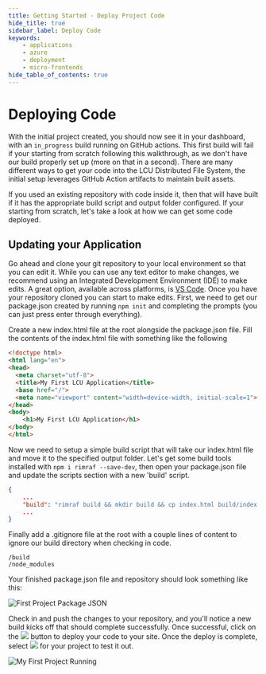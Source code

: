 ```yaml
---
title: Getting Started - Deploy Project Code
hide_title: true
sidebar_label: Deploy Code
keywords:
    - applications
    - azure
    - deployment
    - micro-frontends
hide_table_of_contents: true
---
```


# Deploying Code

With the initial project created, you should now see it in your dashboard, with an `in_progress` build running on GitHub actions.  This first build will fail if your starting from scratch following this walkthrough, as we don't have our build properly set up (more on that in a second).  There are many different ways to get your code into the LCU Distributed File System, the initial setup leverages GitHub Action artifacts to maintain built assets.

If you used an existing repository with code inside it, then that will have built if it has the appropriate build script and output folder configured.  If your starting from scratch, let's take a look at how we can get some code deployed.

## Updating your Application

Go ahead and clone your git repository to your local environment so that you can edit it.  While you can use any text editor to make changes, we recommend using an Integrated Development Environment (IDE) to make edits.  A great option, available across platforms, is [VS Code](https://code.visualstudio.com/download).  Once you have your repository cloned you can start to make edits.  First, we need to get our package.json created by running `npm init` and completing the prompts (you can just press enter through everything).

Create a new index.html file at the root alongside the package.json file.  Fill the contents of the index.html file with something like the following

```html
<!doctype html>
<html lang="en">
<head>
  <meta charset="utf-8">
  <title>My First LCU Application</title>
  <base href="/">
  <meta name="viewport" content="width=device-width, initial-scale=1">
</head>
<body>
    <h1>My First LCU Application</h1>
</body>
</html>
```

Now we need to setup a simple build script that will take our index.html file and move it to the specified output folder.  Let's get some build tools installed with `npm i rimraf --save-dev`, then open your package.json file and update the scripts section with a new 'build' script.

```json
{
    ...
    "build": "rimraf build && mkdir build && cp index.html build/index.html -f"
    ...
}
```

Finally add a .gitignore file at the root with a couple lines of content to ignore our build directory when checking in code.

```console
/build
/node_modules
```

Your finished package.json file and repository should look something like this:

![First Project Package JSON](/img/screenshots/first-project-package-json.png)

Check in and push the changes to your repository, and you'll notice a new build kicks off that should complete successfully.  Once successful, click on the <img src="https://www.lowcodeunit.com/img/screenshots/deploy-latest-button.png" class="text-image" /> button to deploy your code to your site.  Once the deploy is complete, select <img src="https://www.lowcodeunit.com/img/screenshots/launch-button.png" class="text-image" /> for your project to test it out.

![My First Project Running](/img/screenshots/my-first-project-running.png)
